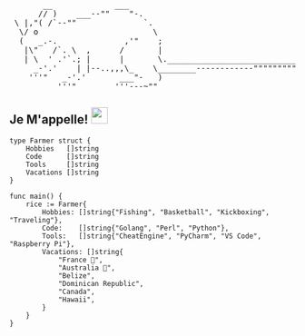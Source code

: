  <pre>
       __             ___
      // )    ___--""    "-.
 \ |,"( /`--""              `.    
  \/ o                        \  
  (   _.-.              ,'"    ;  
   |\"   /`. \  ,      /       |
   | \  ' .'`.; |      |       \.______________________________
     _-'.'    | |--..,,,\_    \________------------""""""""""""
    '''"   _-'.'       ___"-   )
          '''"        '''---~""
</pre>


  ## Je M'appelle! <img src="https://i.imgur.com/TXOjIsn.gif" width="29px">

```golang
type Farmer struct {
	Hobbies   []string
	Code      []string
	Tools     []string
	Vacations []string
}

func main() {
	rice := Farmer{
		Hobbies: []string{"Fishing", "Basketball", "Kickboxing", "Traveling"},
		Code:    []string{"Golang", "Perl", "Python"},
		Tools:   []string{"CheatEngine", "PyCharm", "VS Code", "Raspberry Pi"},
		Vacations: []string{ 
			"France 🥖",
			"Australia 🐨",
			"Belize",
			"Dominican Republic",
			"Canada",
			"Hawaii", 
		}
	}
} 
```
